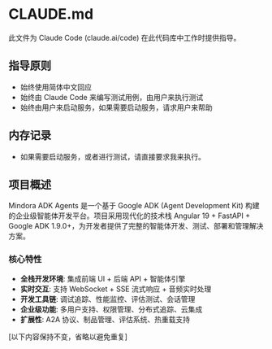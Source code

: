 # CLAUDE.md

此文件为 Claude Code (claude.ai/code) 在此代码库中工作时提供指导。

## 指导原则
- 始终使用简体中文回应
- 始终由 Claude Code 来编写测试用例，由用户来执行测试
- 始终由用户来启动服务，如果需要启动服务，请求用户来帮助

## 内存记录
- 如果需要启动服务，或者进行测试，请直接要求我来执行。

## 项目概述

Mindora ADK Agents 是一个基于 Google ADK (Agent Development Kit) 构建的企业级智能体开发平台。项目采用现代化的技术栈 Angular 19 + FastAPI + Google ADK 1.9.0+，为开发者提供了完整的智能体开发、测试、部署和管理解决方案。

### 核心特性
- **全栈开发环境**: 集成前端 UI + 后端 API + 智能体引擎
- **实时交互**: 支持 WebSocket + SSE 流式响应 + 音频实时处理
- **开发工具链**: 调试追踪、性能监控、评估测试、会话管理
- **企业级功能**: 多用户支持、权限管理、分布式追踪、云集成
- **扩展性**: A2A 协议、制品管理、评估系统、热重载支持

[以下内容保持不变，省略以避免重复]